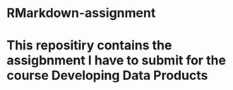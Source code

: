 # RMarkdown-assignment
# This repositiry contains the assigbnment I have to submit for the course Developing Data Products
